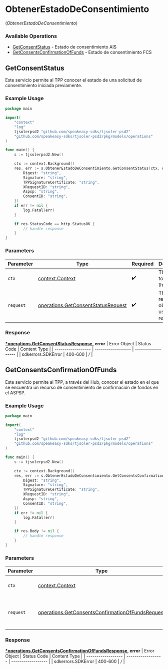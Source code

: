 # ObtenerEstadoDeConsentimiento
(*ObtenerEstadoDeConsentimiento*)

### Available Operations

* [GetConsentStatus](#getconsentstatus) - Estado de consentimiento AIS
* [GetConsentsConfirmationOfFunds](#getconsentsconfirmationoffunds) - Estado de consentimiento FCS

## GetConsentStatus

Este servicio permite al TPP conocer el estado de una solicitud de consentimiento iniciada previamente.

### Example Usage

```go
package main

import(
	"context"
	"log"
	tjsolerpsd2 "github.com/speakeasy-sdks/tjsoler-psd2"
	"github.com/speakeasy-sdks/tjsoler-psd2/pkg/models/operations"
)

func main() {
    s := tjsolerpsd2.New()

    ctx := context.Background()
    res, err := s.ObtenerEstadoDeConsentimiento.GetConsentStatus(ctx, operations.GetConsentStatusRequest{
        Digest: "string",
        Signature: "string",
        TPPSignatureCertificate: "string",
        XRequestID: "string",
        Aspsp: "string",
        ConsentID: "string",
    })
    if err != nil {
        log.Fatal(err)
    }

    if res.StatusCode == http.StatusOK {
        // handle response
    }
}
```

### Parameters

| Parameter                                                                                    | Type                                                                                         | Required                                                                                     | Description                                                                                  |
| -------------------------------------------------------------------------------------------- | -------------------------------------------------------------------------------------------- | -------------------------------------------------------------------------------------------- | -------------------------------------------------------------------------------------------- |
| `ctx`                                                                                        | [context.Context](https://pkg.go.dev/context#Context)                                        | :heavy_check_mark:                                                                           | The context to use for the request.                                                          |
| `request`                                                                                    | [operations.GetConsentStatusRequest](../../pkg/models/operations/getconsentstatusrequest.md) | :heavy_check_mark:                                                                           | The request object to use for the request.                                                   |


### Response

**[*operations.GetConsentStatusResponse](../../pkg/models/operations/getconsentstatusresponse.md), error**
| Error Object       | Status Code        | Content Type       |
| ------------------ | ------------------ | ------------------ |
| sdkerrors.SDKError | 400-600            | */*                |

## GetConsentsConfirmationOfFunds

Este servicio permite al TPP, a través del Hub, conocer el estado en el que se encuentra un recurso de consentimiento de confirmación de fondos en el ASPSP.

### Example Usage

```go
package main

import(
	"context"
	"log"
	tjsolerpsd2 "github.com/speakeasy-sdks/tjsoler-psd2"
	"github.com/speakeasy-sdks/tjsoler-psd2/pkg/models/operations"
)

func main() {
    s := tjsolerpsd2.New()

    ctx := context.Background()
    res, err := s.ObtenerEstadoDeConsentimiento.GetConsentsConfirmationOfFunds(ctx, operations.GetConsentsConfirmationOfFundsRequest{
        Digest: "string",
        Signature: "string",
        TPPSignatureCertificate: "string",
        XRequestID: "string",
        Aspsp: "string",
        ConsentID: "string",
    })
    if err != nil {
        log.Fatal(err)
    }

    if res.Body != nil {
        // handle response
    }
}
```

### Parameters

| Parameter                                                                                                                | Type                                                                                                                     | Required                                                                                                                 | Description                                                                                                              |
| ------------------------------------------------------------------------------------------------------------------------ | ------------------------------------------------------------------------------------------------------------------------ | ------------------------------------------------------------------------------------------------------------------------ | ------------------------------------------------------------------------------------------------------------------------ |
| `ctx`                                                                                                                    | [context.Context](https://pkg.go.dev/context#Context)                                                                    | :heavy_check_mark:                                                                                                       | The context to use for the request.                                                                                      |
| `request`                                                                                                                | [operations.GetConsentsConfirmationOfFundsRequest](../../pkg/models/operations/getconsentsconfirmationoffundsrequest.md) | :heavy_check_mark:                                                                                                       | The request object to use for the request.                                                                               |


### Response

**[*operations.GetConsentsConfirmationOfFundsResponse](../../pkg/models/operations/getconsentsconfirmationoffundsresponse.md), error**
| Error Object       | Status Code        | Content Type       |
| ------------------ | ------------------ | ------------------ |
| sdkerrors.SDKError | 400-600            | */*                |
